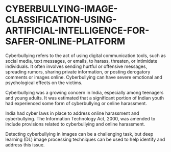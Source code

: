 # CYBERBULLYING-IMAGE-CLASSIFICATION-USING-ARTIFICIAL-INTELLIGENCE-FOR-SAFER-ONLINE-PLATFORM
Cyberbullying refers to the act of using digital communication tools, such as social media,
text messages, or emails, to harass, threaten, or intimidate individuals. It often involves sending
hurtful or offensive messages, spreading rumors, sharing private information, or posting
derogatory comments or images online. Cyberbullying can have severe emotional and
psychological effects on the victims.

Cyberbullying was a growing concern in India, especially among teenagers and young
adults. It was estimated that a significant portion of Indian youth had experienced some form of
cyberbullying or online harassment.

India had cyber laws in place to address online harassment and cyberbullying. The
Information Technology Act, 2000, was amended to include provisions related to cyberbullying
and online harassment.

Detecting cyberbullying in images can be a challenging task, but deep learning (DL) image
processing techniques can be used to help identify and address this issue.
